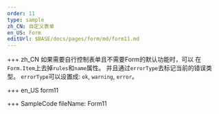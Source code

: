 ```yaml
--- 
order: 11
type: sample
zh_CN: 自定义表单
en_US: Form
editUrl: $BASE/docs/pages/form/md/form11.md
---
```


+++ zh_CN
如果需要自行控制表单且不需要Form的默认功能时，可以
在<Code>Form.Item</Code>上去掉<Code>rules</Code>和<Code>name</Code>属性。
并且通过<Code>errorType</Code>去标记当前的错误类型。
<Code>errorType</Code>可以设置成: <Code>ok</Code>, <Code>warning</Code>, <Code>error</Code>。


+++ en_US
form11

+++ SampleCode
fileName: Form11
